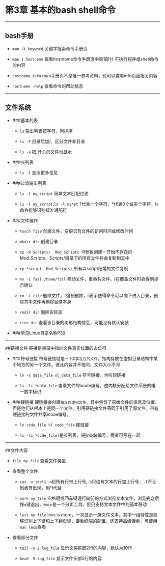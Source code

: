 
# 第3章 基本的bash shell命令
    

---
## bash手册
- `man -k keyword` 关键字搜索命令手册页

- `man 1 hostname` 查看hostname命令手册页中第1部分 可执行程序或shell命令 的内容

- `hostname info` man手册页不是唯一参考资料，也可以查看info页面相关内容

- `hostname -help` 查看命令的帮助信息


---


## 文件系统

- ###基本列表
    - `ls` 输出列表按字母，列排序

    - `ls -F` 目录后加/，区分文件和目录

    - `ls -a` 把.开头的文件也显示

- ###长列表
    - `ls -l` 显示更多信息

- ###过滤输出列表
    - `ls -l my_script` 简单文本匹配过滤

    - `ls -l my_scr?pt`,`ls -l my*pt` ?代表一个字符，*代表0个或多个字符，ls命令能够识别标准通配符

- ###文件操作
    - `touch file` 创建文件、变更已有文件的访问时间或修改时间

    - `mkdir dir` 创建目录

    - `cp -R Scripts/  Mod_Scripts` -R参数创建一开始不存在的Mod_Scripts，Scripts/目录下的所有文件将会复制到其中

    - `cp *script  Mod_Scripts/` 所有以script结尾的文件复制

    - `mv -i fall /home/fzll` 移动文件，重命名文件，i在覆盖文件时会得到提示确认

    - `rm -i file` 删除文件，f强制删除，r表示使得命令可以向下进入目录，删除其中文件再删除目录本身

    - `rmdir dir` 删除空目录

    - `tree dir` 查看该目录的树形结构信息，可能没有默认安装

- ###常见Linux目录名称P39

---

##链接文件
    链接是目录中指向文件真实位置的占位符
    
- ###符号链接
    符号链接就是`一个实实在在的文件`，指向存放在虚拟目录结构中某个地方的另一个文件。彼此内容并不相同，文件大小不同
    - `ln -s data_file sl_data_file` 符号链接，也叫软链接

    - `ls -li *data_file` 查看文件的inode编号，由内核分配给文件系统的唯一数字标识
- ###硬链接
    硬链接会创建`独立的虚拟文件`，其中包含了原始文件的信息及位置。但是他们从根本上是同一个文件。引用硬链接文件等同于引用了源文件。带有硬链接的文件共享inode编号。
    - `ln code_file hl_code_file` 硬链接
    
    - `ls -li *code_file` l是长列表，i是inode编号，两者可写在一起

---

##文件内容
 - `file my_file` 查看文件类型

 - 查看整个文件
    - `cat -n test1` `-n`给所有行带上行号,`-b`只给有文本的行加上行号，`-T`不让制表符出现，用^I代替

    - `more my_file` 空格键或回车键逐行向前的方式浏览文本文件，浏览完之后按`q`键退出，`more`是一个分页工具，但只支持文本文件中的基本移动

    - `less my_file` less is more，一次显示一屏文件文本，其中一组特性是能够识别上下键和上下翻页键，要看终端的配置，还支持高级搜索，可使用`man less`查看

 - 查看部分文件
    - `tail -n 2 log_file` 显示文件尾部2行的内容，默认为10行

    - `head -5 log_file` 显示文件头部5行的内容